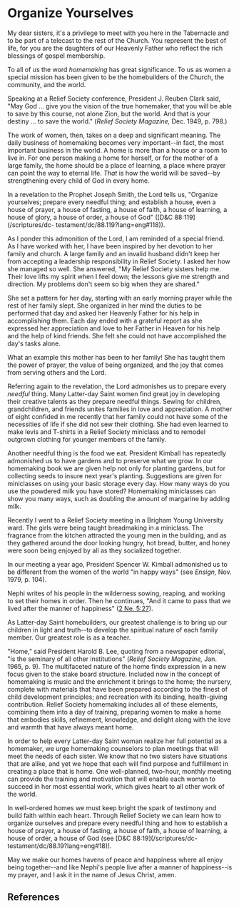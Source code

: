 # Organize Yourselves

My dear sisters, it's a privilege to meet with you here in the Tabernacle and
to be part of a telecast to the rest of the Church. You represent the best of
life, for you are the daughters of our Heavenly Father who reflect the rich
blessings of gospel membership.

To all of us the word _homemaking_ has great significance. To us as women a
special mission has been given to be the homebuilders of the Church, the
community, and the world.

Speaking at a Relief Society conference, President J. Reuben Clark said, "May
God ... give you the vision of the true homemaker, that you will be able to save
by this course, not alone Zion, but the world. And that is your destiny ... to
save the world." (_Relief Society Magazine,_ Dec. 1949, p. 798.)

The work of women, then, takes on a deep and significant meaning. The daily
business of homemaking becomes very important--in fact, the most important
business in the world. A home is more than a house or a room to live in. For
one person making a home for herself, or for the mother of a large family, the
home should be a place of learning, a place where prayer can point the way to
eternal life. _That_ is how the world will be saved--by strengthening every
child of God in every home.

In a revelation to the Prophet Joseph Smith, the Lord tells us, "Organize
yourselves; prepare every needful thing; and establish a house, even a house
of prayer, a house of fasting, a house of faith, a house of learning, a house
of glory, a house of order, a house of God" ([D&amp;C 88:119](/scriptures/dc-
testament/dc/88.119?lang=eng#118)).

As I ponder this admonition of the Lord, I am reminded of a special friend. As
I have worked with her, I have been inspired by her devotion to her family and
church. A large family and an invalid husband didn't keep her from accepting a
leadership responsibility in Relief Society. I asked her how she managed so
well. She answered, "My Relief Society sisters help me. Their love lifts my
spirit when I feel down; the lessons give me strength and direction. My
problems don't seem so big when they are shared."

She set a pattern for her day, starting with an early morning prayer while the
rest of her family slept. She organized in her mind the duties to be performed
that day and asked her Heavenly Father for his help in accomplishing them.
Each day ended with a grateful report as she expressed her appreciation and
love to her Father in Heaven for his help and the help of kind friends. She
felt she could not have accomplished the day's tasks alone.

What an example this mother has been to her family! She has taught them the
power of prayer, the value of being organized, and the joy that comes from
serving others and the Lord.

Referring again to the revelation, the Lord admonishes us to prepare every
_needful_ thing. Many Latter-day Saint women find great joy in developing
their creative talents as they prepare needful things. Sewing for children,
grandchildren, and friends unites families in love and appreciation. A mother
of eight confided in me recently that her family could not have some of the
necessities of life if she did not sew their clothing. She had even learned to
make levis and T-shirts in a Relief Society miniclass and to remodel outgrown
clothing for younger members of the family.

Another needful thing is the food we eat. President Kimball has repeatedly
admonished us to have gardens and to preserve what we grow. In our homemaking
book we are given help not only for planting gardens, but for collecting seeds
to insure next year's planting. Suggestions are given for miniclasses on using
your basic storage every day. How many ways do you use the powdered milk you
have stored? Homemaking miniclasses can show you many ways, such as doubling
the amount of margarine by adding milk.

Recently I went to a Relief Society meeting in a Brigham Young University
ward. The girls were being taught breadmaking in a miniclass. The fragrance
from the kitchen attracted the young men in the building, and as they gathered
around the door looking hungry, hot bread, butter, and honey were soon being
enjoyed by all as they socialized together.

In our meeting a year ago, President Spencer W. Kimball admonished us to be
different from the women of the world "in happy ways" (see _Ensign,_ Nov.
1979, p. 104).

Nephi writes of his people in the wilderness sowing, reaping, and working to
set their homes in order. Then he continues, "And it came to pass that we
lived after the manner of happiness" ([2 Ne.
5:27](/scriptures/bofm/2-ne/5.27?lang=eng#26)).

As Latter-day Saint homebuilders, our greatest challenge is to bring up our
children in light and truth--to develop the spiritual nature of each family
member. Our greatest role is as a teacher.

"Home," said President Harold B. Lee, quoting from a newspaper editorial, "is
the seminary of all other institutions" (_Relief Society Magazine,_ Jan. 1965,
p. 9). The multifaceted nature of the home finds expression in a new focus
given to the stake board structure. Included now in the concept of homemaking
is music and the enrichment it brings to the home; the nursery, complete with
materials that have been prepared according to the finest of child development
principles; and recreation with its binding, health-giving contribution.
Relief Society homemaking includes all of these elements, combining them into
a day of training, preparing women to make a home that embodies skills,
refinement, knowledge, and delight along with the love and warmth that have
always meant home.

In order to help every Latter-day Saint woman realize her full potential as a
homemaker, we urge homemaking counselors to plan meetings that will meet the
needs of each sister. We know that no two sisters have situations that are
alike, and yet we hope that each will find purpose and fulfillment in creating
a place that is home. One well-planned, two-hour, monthly meeting can provide
the training and motivation that will enable each woman to succeed in her most
essential work, which gives heart to all other work of the world.

In well-ordered homes we must keep bright the spark of testimony and build
faith within each heart. Through Relief Society we can learn how to organize
ourselves and prepare every needful thing and how to establish a house of
prayer, a house of fasting, a house of faith, a house of learning, a house of
order, a house of God (see [D&amp;C 88:19](/scriptures/dc-
testament/dc/88.19?lang=eng#18)).

May we make our homes havens of peace and happiness where all enjoy being
together--and like Nephi's people live after a manner of happiness--is my
prayer, and I ask it in the name of Jesus Christ, amen.

## References

